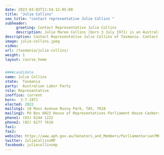 ```yaml
---
date: 2023-03-02T11:54:12-05:00
title: "Julie Collins"
seo_title: "contact representative Julie Collins "
subheader:
     greeting: Contact Representative Julie Collins
     description: Julie Maree Collins (born 3 July 1971) is an Australian politician. She is a member of the Australian Labor Party (ALP) and has represented the Tasmanian seat of Franklin since the 2007 federal election. She held ministerial positions in the Gillard and Rudd Governments, and is Minister for Housing and Homelessness and Minister for Small Business in the Albanese ministry.
description: Contact Representative Julie Collins of Tasmania. Contact information for Julie Collins includes email address, phone number, and mailing address.
image: julie-collins.jpeg
video:
url: /tasmania/julie-collins/
weight: 1
layout: course_home


####candidate
name: Julie Collins
state:	Tasmania
party:	Australian Labor Party
role: Representative
inoffice: current
born:  3-7-1971
elected: 2022
mailing1: 18 Ross Avenue Rosny Park, TAS, 7018
mailing2: PO Box 6022 House of Representatives Parliament House Canberra ACT 2600
phone1:	(03) 6244 1222
phone2: (02) 6277 7610
fax1:
fax2:
website: https://www.aph.gov.au/Senators_and_Members/Parliamentarian?MPID=HWM
twitter: JulieCollinsMP
facebook: juliecollinsmp
---
```

